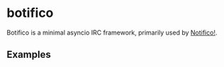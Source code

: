 # botifico

Botifico is a minimal asyncio IRC framework, primarily used by [Notifico!][].

## Examples


### 


[Notifico!]: https://github.com/tktech/notifico